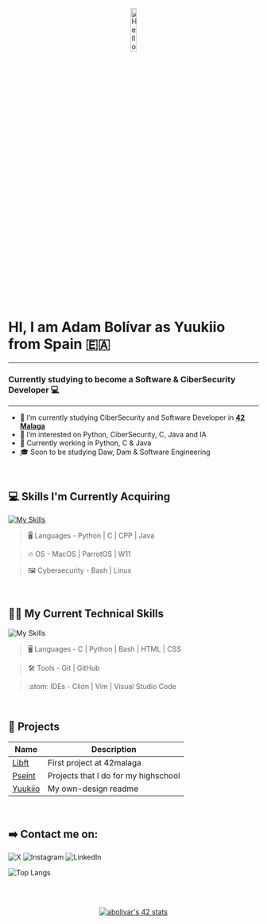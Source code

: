 <p align="center"><img width=15%" src="https://github.com/includebraga/hello-world-gif/blob/master/gif/includebraga.gif" alt="Hello all" /></p>

# HI, I am Adam Bolívar as Yuukiio from Spain 🇪🇦

---

### Currently studying to become a Software & CiberSecurity Developer 💻

---

- 🔭 I’m currently studying CiberSecurity and Software Developer in **<a href="https://www.42malaga.com/"> 42 Malaga</a>**
- 👀 I’m interested on Python, CiberSecurity, C, Java and IA
- 🌱 Currently working in Python, C & Java
- 🎓 Soon to be studying Daw, Dam & Software Engineering
<br>

## 💻 Skills I'm Currently Acquiring

[![My Skills](https://skillicons.dev/icons?i=python,c,java,cpp,bash,linux)](https://skillicons.dev)


> :desktop_computer:  Languages - Python | C | CPP | Java

> :fire: OS - MacOS | ParrotOS | W11
  
> :framed_picture:  Cybersecurity -  Bash | Linux
<br>

## 🧑‍💻 My Current Technical Skills

![My Skills](https://skillicons.dev/icons?i=c,bash,vim,vscode,git,html,css,github,python)

> :desktop_computer:  Languages - C | Python | Bash | HTML | CSS 

> :hammer_and_wrench:  Tools -  Git | GitHub 

> :atom:  IDEs -  Clion | Vim | Visual Studio Code

<br>

## 💾 Projects
|	Name												|	Description										|
|-------------------------------------------------------|---------------------------------------------------|
|	[Libft](https://github.com/Yuukiio/Libft) |  First project at 42malaga						|
|	[Pseint](https://github.com/Yuukiio/Pseint)		| Projects that I do for my highschool	|
| [Yuukiio](https://github.com/Yuukiio/Yuukiio) | My own-design readme|

<br>

## ➡️ Contact me on: 
![X](https://img.shields.io/static/v1?label=&message=Twitter&color=171515&logo=X&logoColor=white&style=for-the-badge)
![Instagram](https://img.shields.io/static/v1?label=&message=Instagram&color=FF69B4&logo=instagram&logoColor=red&style=for-the-badge)
![LinkedIn](https://img.shields.io/static/v1?label=&message=LinkedIn&color=0e76a8&logo=linkedin&logoColor=white&style=for-the-badge)


![Top Langs](https://github-readme-stats.vercel.app/api/top-langs/?username=Yuukiio&layout=compact&theme=dark&hide_border=true)

<br>


<br>
<p align="center">
<a <a href="https://github.com/oakoudad/badge42"><img src="https://badge.mediaplus.ma/levi/abolivar?1337Badge=off&UM6P=off" alt="abolivar's 42 stats" /></a>
</p>
<br>
